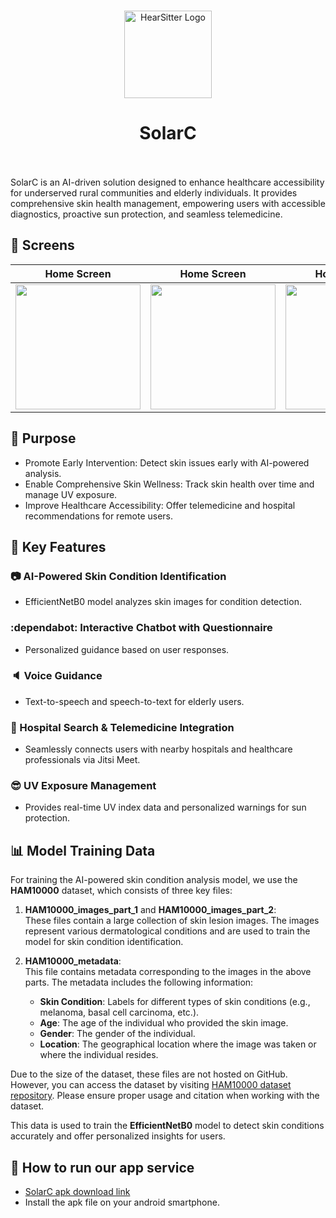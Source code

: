 <br>

<p align="center">
<img src="https://github.com/user-attachments/assets/834d2ff8-d92b-4953-bc7d-82360bf1353b"  width="140px" alt="HearSitter Logo" />
</p>

<h1 align="center">SolarC</h1>

<br>

<br>
SolarC is an AI-driven solution designed to enhance healthcare accessibility for underserved rural communities and elderly individuals. It provides comprehensive skin health management, empowering users with accessible diagnostics, proactive sun protection, and seamless telemedicine.

## 📱 Screens
| Home Screen | Home Screen | Home Screen |
|:------------:|:-----------:|:-----------:|
| <img src="https://github.com/user-attachments/assets/672b1a38-20bf-4eb9-9e35-c403110506db" width="200" /> | <img src="https://github.com/user-attachments/assets/3c3cffd8-b5a5-4516-9e15-210a3f9e7962" width="200" /> | <img src="https://github.com/user-attachments/assets/891683d3-9175-4567-8c6a-d3e20d915782" width="200" /> |



## 🌻 Purpose
- Promote Early Intervention: Detect skin issues early with AI-powered analysis.
- Enable Comprehensive Skin Wellness: Track skin health over time and manage UV exposure.
- Improve Healthcare Accessibility: Offer telemedicine and hospital recommendations for remote users.

  
## 🔑 Key Features
### 📷 AI-Powered Skin Condition Identification
- EfficientNetB0 model analyzes skin images for condition detection.
### :dependabot: Interactive Chatbot with Questionnaire
- Personalized guidance based on user responses.
### 🔈 Voice Guidance
- Text-to-speech and speech-to-text for elderly users.
### 🏥 Hospital Search & Telemedicine Integration
- Seamlessly connects users with nearby hospitals and healthcare professionals via Jitsi Meet.
### 😎 UV Exposure Management
- Provides real-time UV index data and personalized warnings for sun protection.

## 📊 Model Training Data

For training the AI-powered skin condition analysis model, we use the **HAM10000** dataset, which consists of three key files:

1. **HAM10000_images_part_1** and **HAM10000_images_part_2**:  
   These files contain a large collection of skin lesion images. The images represent various dermatological conditions and are used to train the model for skin condition identification.

2. **HAM10000_metadata**:  
   This file contains metadata corresponding to the images in the above parts. The metadata includes the following information:
   - **Skin Condition**: Labels for different types of skin conditions (e.g., melanoma, basal cell carcinoma, etc.).
   - **Age**: The age of the individual who provided the skin image.
   - **Gender**: The gender of the individual.
   - **Location**: The geographical location where the image was taken or where the individual resides.

Due to the size of the dataset, these files are not hosted on GitHub. However, you can access the dataset by visiting [HAM10000 dataset repository](https://www.kaggle.com/datasets/). Please ensure proper usage and citation when working with the dataset.

This data is used to train the **EfficientNetB0** model to detect skin conditions accurately and offer personalized insights for users.


## 📱 How to run our app service
- [SolarC apk download link](https://drive.google.com/drive/u/0/folders/1OdnLlDRYL2huVHvX8ez1tTuez7Xa7YSX)
- Install the apk file on your android smartphone.

